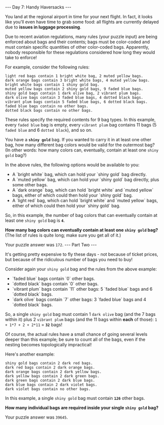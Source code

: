 --- Day 7: Handy Haversacks ---

You land at the regional airport in time for your next flight. In fact, it looks like you'll even have time to grab some food: all flights are currently delayed due to **issues in luggage processing**.


Due to recent aviation regulations, many rules (your puzzle input) are being enforced about bags and their contents; bags must be color-coded and must contain specific quantities of other color-coded bags. Apparently, nobody responsible for these regulations considered how long they would take to enforce!


For example, consider the following rules:

```
light red bags contain 1 bright white bag, 2 muted yellow bags.
dark orange bags contain 3 bright white bags, 4 muted yellow bags.
bright white bags contain 1 shiny gold bag.
muted yellow bags contain 2 shiny gold bags, 9 faded blue bags.
shiny gold bags contain 1 dark olive bag, 2 vibrant plum bags.
dark olive bags contain 3 faded blue bags, 4 dotted black bags.
vibrant plum bags contain 5 faded blue bags, 6 dotted black bags.
faded blue bags contain no other bags.
dotted black bags contain no other bags.
```

These rules specify the required contents for 9 bag types. In this example, every `faded blue` bag is empty, every `vibrant plum` bag contains 11 bags (5 `faded blue` and 6 `dotted black`), and so on.


You have a **`shiny gold`** bag. If you wanted to carry it in at least one other bag, how many different bag colors would be valid for the outermost bag? (In other words: how many colors can, eventually, contain at least one `shiny gold` bag?)


In the above rules, the following options would be available to you:

<ul>
<li>A `bright white` bag, which can hold your `shiny gold` bag directly.</li>
<li>A `muted yellow` bag, which can hold your `shiny gold` bag directly, plus some other bags.</li>
<li>A `dark orange` bag, which can hold `bright white` and `muted yellow` bags, either of which could then hold your `shiny gold` bag.</li>
<li>A `light red` bag, which can hold `bright white` and `muted yellow` bags, either of which could then hold your `shiny gold` bag.</li>
</ul>

So, in this example, the number of bag colors that can eventually contain at least one `shiny gold` bag is **`4`**.


**How many bag colors can eventually contain at least one `shiny gold` bag?** (The list of rules is quite long; make sure you get all of it.)



Your puzzle answer was `172`.
--- Part Two ---

It's getting pretty expensive to fly these days - not because of ticket prices, but because of the ridiculous number of bags you need to buy!


Consider again your `shiny gold` bag and the rules from the above example:

<ul>
<li>`faded blue` bags contain `0` other bags.</li>
<li>`dotted black` bags contain `0` other bags.</li>
<li>`vibrant plum` bags contain `11` other bags: 5 `faded blue` bags and 6 `dotted black` bags.</li>
<li>`dark olive` bags contain `7` other bags: 3 `faded blue` bags and 4 `dotted black` bags.</li>
</ul>

So, a single `shiny gold` bag must contain 1 `dark olive` bag (and the 7 bags within it) plus 2 `vibrant plum` bags (and the 11 bags within **each** of those): `1 + 1*7 + 2 + 2*11` = **`32`** bags!


Of course, the actual rules have a <span title="100%">small</span> chance of going several levels deeper than this example; be sure to count all of the bags, even if the nesting becomes topologically impractical!


Here's another example:

```
shiny gold bags contain 2 dark red bags.
dark red bags contain 2 dark orange bags.
dark orange bags contain 2 dark yellow bags.
dark yellow bags contain 2 dark green bags.
dark green bags contain 2 dark blue bags.
dark blue bags contain 2 dark violet bags.
dark violet bags contain no other bags.
```

In this example, a single `shiny gold` bag must contain **`126`** other bags.


**How many individual bags are required inside your single `shiny gold` bag?**



Your puzzle answer was `39645`.